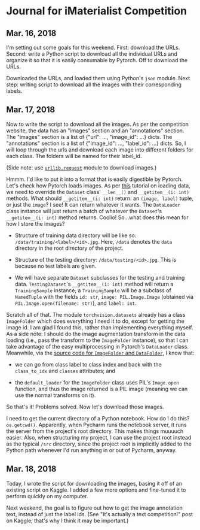# Journal for iMaterialist Competition

## Mar. 16, 2018

I'm setting out some goals for this weekend. First: download the URLs. Second: write a Python script to download all the individual URLs and organize it so that it is easily consumable by Pytorch. Off to download the URLs. 

Downloaded the URLs, and loaded them using Python's `json` module. Next step: writing script to download all the images with their corresponding labels. 

## Mar. 17, 2018

Now to write the script to download all the images. As per the competition website, the data has an "images" section and an "annotations" section. The "images" section is a list of {"url": ..., "image\_id": ...} dicts. The "annotations" section is a list of {"image\_id": ..., "label\_id": ...} dicts. So, I will loop through the urls and download each image into different folders for each class. The folders will be named for their label\_id. 

(Side note: use [`urllib.request`](https://docs.python.org/3.0/library/urllib.request.html) module to download images.)

Hmmm. I'd like to put it into a format that is easily digestible by Pytorch. Let's check how Pytorch loads images. As per [this](http://pytorch.org/tutorials/beginner/data_loading_tutorial.html) tutorial on loading data, we need to override the `Dataset` class' `__len__()` and `__getitem__(i: int)` methods. What should `__getitem__(i: int)` return: an `(image, label)` tuple, or just the `image`? I see! It can return whatever it wants. The `DataLoader` class instance will just return a batch of whatever the `Dataset`'s `__getitem__(i: int)` method returns. Coolio! So...what does this mean for how I store the images?

* Structure of training data directory will be like so: `/data/training/<label>/<id>.jpg`. Here, `/data` denotes the `data` directory in the root directory of the project. 

* Structure of the testing directory: `/data/testing/<id>.jpg`. This is because no test labels are given. 

* We will have separate `Dataset` subclasses for the testing and training data. `TestingDataset`'s `__getitem__(i: int)` method will return a `TrainingSample` instance; a `TrainingSample` will be a subclass of `NamedTuple` with the fields `id: str`, `image: PIL.Image.Image` (obtained via `PIL.Image.open(filename: str)`), and `label: int`. 

Scratch all of that. The module `torchvision.datasets` already has a class `ImageFolder` which does everything I need it to do, except for getting the image id. I am glad I found this, rather than implementing everything myself. As a side note: I should do the image augmentation transform in the data loading (i.e., pass the transform to the `ImageFolder` instance), so that I can take advantage of the easy multiprocessing in Pytorch's `DataLoader` class. Meanwhile, via the [source code for `ImageFolder` and `DataFolder`](https://github.com/pytorch/vision/blob/master/torchvision/datasets/folder.py), I know that:

* we can go from class label to class index and back with the `class_to_idx` and `classes` attributes; and

* the `default_loader` for the `ImageFolder` class uses PIL's `Image.open` function, and thus the image returned is a PIL image (meaning we can use the normal transforms on it).

So that's it! Problems solved. Now let's download those images. 

I need to get the current directory of a Python notebook. How do I do this? `os.getcwd()`. Apparently, when Pycharm runs the notebook server, it runs the server from the project's root directory. This makes things muuuuch easier. Also, when structuring my project, I can use the project root instead as the typical `/src` directory, since the project root is implicitly added to the Python path whenever I'd run anything in or out of Pycharm, anyway. 

## Mar. 18, 2018

Today, I wrote the script for downloading the images, basing it off of an existing script on Kaggle. I added a few more options and fine-tuned it to perform quickly on my computer. 

Next weekend, the goal is to figure out how to get the image annotation text, instead of just the label ids. (See "It's actually a text competition!" post on Kaggle; that's why I think it may be important.)

